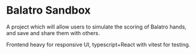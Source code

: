 # Balatro Sandbox

A project which will allow users to simulate the scoring of Balatro hands, and save and share them with others.

Frontend heavy for responsive UI, typescript+React with vitest for testing.

